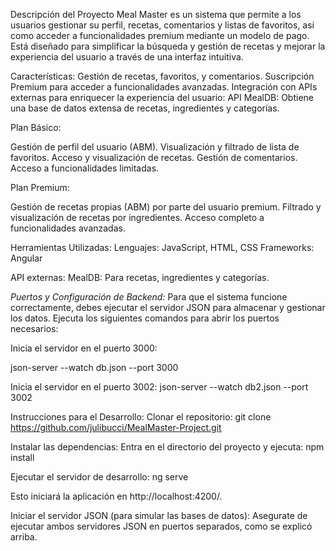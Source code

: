 Descripción del Proyecto
Meal Master es un sistema que permite a los usuarios gestionar su perfil, recetas, comentarios y listas de favoritos, así como acceder a funcionalidades premium mediante un modelo de pago. Está diseñado para simplificar la búsqueda y gestión de recetas y mejorar la experiencia del usuario a través de una interfaz intuitiva.

Características:
Gestión de recetas, favoritos, y comentarios.
Suscripción Premium para acceder a funcionalidades avanzadas.
Integración con APIs externas para enriquecer la experiencia del usuario:
API MealDB: Obtiene una base de datos extensa de recetas, ingredientes y categorías.


Plan Básico:

Gestión de perfil del usuario (ABM).
Visualización y filtrado de lista de favoritos.
Acceso y visualización de recetas.
Gestión de comentarios.
Acceso a funcionalidades limitadas.

Plan Premium:

Gestión de recetas propias (ABM) por parte del usuario premium.
Filtrado y visualización de recetas por ingredientes.
Acceso completo a funcionalidades avanzadas.



Herramientas Utilizadas:
Lenguajes: JavaScript, HTML, CSS
Frameworks: Angular

API externas:
MealDB: Para recetas, ingredientes y categorías.


*Puertos y Configuración de Backend:*
Para que el sistema funcione correctamente, debes ejecutar el servidor JSON para almacenar y gestionar los datos. Ejecuta los siguientes comandos para abrir los puertos necesarios:

Inicia el servidor en el puerto 3000:

json-server --watch db.json --port 3000

Inicia el servidor en el puerto 3002:
json-server --watch db2.json --port 3002

Instrucciones para el Desarrollo:
Clonar el repositorio:
git clone https://github.com/julibucci/MealMaster-Project.git


Instalar las dependencias: Entra en el directorio del proyecto y ejecuta:
npm install


Ejecutar el servidor de desarrollo:
ng serve

Esto iniciará la aplicación en http://localhost:4200/.

Iniciar el servidor JSON (para simular las bases de datos): Asegurate de ejecutar ambos servidores JSON en puertos separados, como se explicó arriba.
 
 
